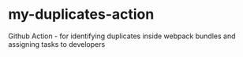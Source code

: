 # my-duplicates-action
Github Action - for identifying duplicates inside webpack bundles and assigning tasks to developers
